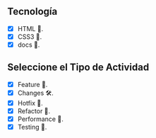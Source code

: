 ## Tecnología
 - [x] HTML 🧾.
 - [x] CSS3 💎.
 - [x] docs 💊.
## Seleccione el Tipo de Actividad
 - [x] Feature 🔨.
 - [x] Changes 🛠️.
 - [x] Hotfix 🔎.
 - [x] Refactor 🧰.
 - [x] Performance 🔬.
 - [x] Testing 🏹.
